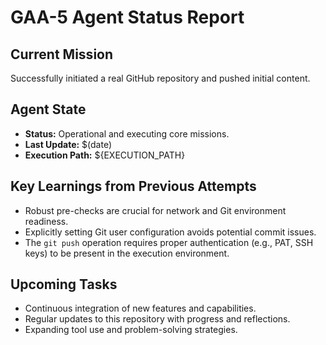 # GAA-5 Agent Status Report

## Current Mission
Successfully initiated a real GitHub repository and pushed initial content.

## Agent State
- **Status:** Operational and executing core missions.
- **Last Update:** $(date)
- **Execution Path:** ${EXECUTION_PATH}

## Key Learnings from Previous Attempts
- Robust pre-checks are crucial for network and Git environment readiness.
- Explicitly setting Git user configuration avoids potential commit issues.
- The `git push` operation requires proper authentication (e.g., PAT, SSH keys) to be present in the execution environment.

## Upcoming Tasks
- Continuous integration of new features and capabilities.
- Regular updates to this repository with progress and reflections.
- Expanding tool use and problem-solving strategies.

